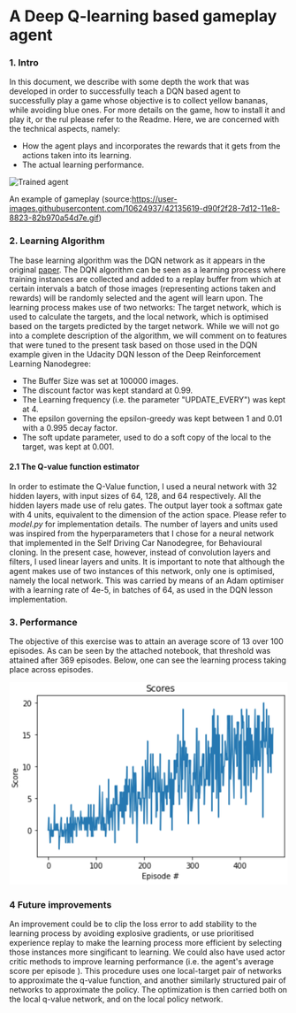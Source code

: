 [//]: # (Image References)

[image1]: https://user-images.githubusercontent.com/10624937/42135619-d90f2f28-7d12-11e8-8823-82b970a54d7e.gif "Trained Agent"

[image2]: Scores.png




# A Deep Q-learning based gameplay agent

### 1. Intro

In this document, we describe with some depth the work that was developed in order to successfully teach a DQN based agent to successfully play a game whose objective is to collect yellow bananas, while avoiding blue ones. For more details on the game, how to install it and play it, or the rul please refer to the Readme. Here, we are concerned with the technical aspects, namely:
- How the agent plays and incorporates the rewards that it gets from the actions taken into its learning.
- The actual learning performance.
    
![Trained agent][image1]

An example of gameplay (source:https://user-images.githubusercontent.com/10624937/42135619-d90f2f28-7d12-11e8-8823-82b970a54d7e.gif)

### 2. Learning Algorithm
The base learning algorithm was the DQN network as it appears in the original [paper](https://web.stanford.edu/class/psych209/Readings/MnihEtAlHassibis15NatureControlDeepRL.pdf).
The DQN algorithm can be seen as a learning process where training instances are collected and added to a replay buffer from which at certain intervals a batch of those images (representing actions taken and rewards) will be randomly selected and the agent will learn upon. The learning process makes use of two networks: The target network, which is used to calculate the targets, and the local network, which is optimised based on the targets predicted by the target network.
While we will not go into a complete description of the algorithm, we will comment on to features that were tuned to the present task based on those used in the DQN example given in the Udacity DQN lesson of the Deep Reinforcement Learning Nanodegree:
- The Buffer Size was set at 100000 images.
- The discount factor was kept standard at 0.99.
- The Learning frequency (i.e. the parameter "UPDATE_EVERY") was kept at 4.
- The epsilon governing the epsilon-greedy was kept between 1 and 0.01 with a 0.995 decay factor.
- The soft update parameter, used to do a soft copy of the local to the target, was kept at 0.001.

#### 2.1 The Q-value function estimator

In order to estimate the Q-Value function, I used a neural network with 32 hidden layers, with input sizes of 64, 128, and 64 respectively. All the hidden layers made use of relu gates. The output layer took a softmax gate with 4 units, equivalent to the dimension of the action space. Please refer to _model.py_ for implementation details. The number of layers and units used was inspired from the hyperparameters that I chose for a neural network that implemented in the Self Driving Car Nanodegree, for Behavioural cloning.
In the present case, however, instead of convolution layers and filters, I used linear layers and units.
It is important to note that although the agent makes use of two instances of this network, only one is optimised, namely the local network. This was carried by means of an Adam optimiser with a learning rate of 4e-5, in batches of 64, as used in the DQN lesson implementation.
### 3. Performance

The objective of this exercise was to attain an average score of 13 over 100 episodes. As can be seen by the attached notebook, that threshold was attained after 369 episodes. Below, one can see the learning process taking place across episodes.

![Scores][image2]



### 4 Future improvements

An improvement could be to clip the loss error to add stability to the learning process by avoiding explosive gradients, or use prioritised experience replay to make the learning process more efficient by selecting those instances more singificant to learning. 
We could also have used actor critic methods to improve learning performance (i.e. the agent's average score per episode ). This procedure uses one local-target pair of networks to approximate the q-value function, and another similarly structured pair of networks to approximate the policy. The optimization is then carried both on the local q-value network, and on the local policy network.